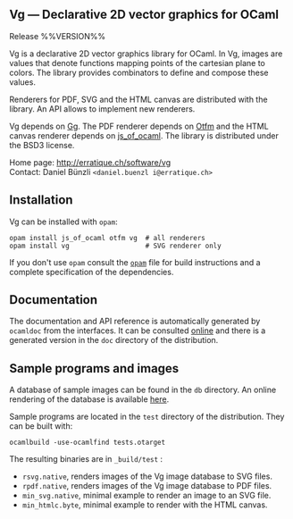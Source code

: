 Vg — Declarative 2D vector graphics for OCaml
-------------------------------------------------------------------------------
Release %%VERSION%%

Vg is a declarative 2D vector graphics library for OCaml. In Vg,
images are values that denote functions mapping points of the
cartesian plane to colors. The library provides combinators to define
and compose these values.

Renderers for PDF, SVG and the HTML canvas are distributed with the
library. An API allows to implement new renderers.
     
Vg depends on [Gg][1]. The PDF renderer depends on [Otfm][2] and the
HTML canvas renderer depends on [js_of_ocaml][2]. The library is
distributed under the BSD3 license.
     
[1]: http://erratique.ch/software/gg
[2]: http://erratique.ch/software/otfm
[3]: http://ocsigen.org/js_of_ocaml/ 

Home page: http://erratique.ch/software/vg  
Contact: Daniel Bünzli `<daniel.buenzl i@erratique.ch>`


## Installation

Vg can be installed with `opam`:

    opam install js_of_ocaml otfm vg  # all renderers
    opam install vg                   # SVG renderer only
    
If you don't use `opam` consult the [`opam`](opam) file for
build instructions and a complete specification of the dependencies.


## Documentation

The documentation and API reference is automatically generated by
`ocamldoc` from the interfaces. It can be consulted [online][3] and
there is a generated version in the `doc` directory of the
distribution.

[3]: http://erratique.ch/software/vg/doc/


## Sample programs and images

A database of sample images can be found in the `db` directory. An
online rendering of the database is available [here][4].

[4]: http://erratique.ch/software/vg/demos/rhtmlc.html

Sample programs are located in the `test` directory of the
distribution. They can be built with:

    ocamlbuild -use-ocamlfind tests.otarget

The resulting binaries are in `_build/test` :

- `rsvg.native`, renders images of the Vg image database to SVG files.
- `rpdf.native`, renders images of the Vg image database to PDF files.
- `min_svg.native`, minimal example to render an image to an SVG file. 
- `min_htmlc.byte`, minimal example to render with the HTML canvas.
